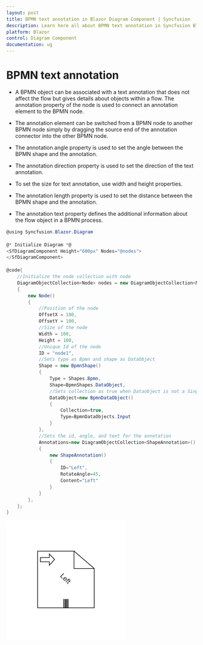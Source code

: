 ```yaml
---
layout: post
title: BPMN text annotation in Blazor Diagram Component | Syncfusion
description: Learn here all about BPMN text annotation in Syncfusion Blazor Diagram component and more.
platform: Blazor
control: Diagram Component
documentation: ug
---
```


# BPMN text annotation

* A BPMN object can be associated with a text annotation that does not affect the flow but gives details about objects within a flow. The annotation property of the node is used to connect an annotation element to the BPMN node.

* The annotation element can be switched from a BPMN node to another BPMN node simply by dragging the source end of the annotation connector into the other BPMN node.

* The annotation angle property is used to set the angle between the BPMN shape and the annotation.

* The annotation direction property is used to set the direction of the text annotation.

* To set the size for text annotation, use width and height properties.

* The annotation length property is used to set the distance between the BPMN shape and the annotation.

* The annotation text property defines the additional information about the flow object in a BPMN process.

```csharp
@using Syncfusion.Blazor.Diagram

@* Initialize Diagram *@
<SfDiagramComponent Height="600px" Nodes="@nodes">
</SfDiagramComponent>

@code{
    //Initialize the node collection with node
    DiagramObjectCollection<Node> nodes = new DiagramObjectCollection<Node>()
    {
        new Node()
        {
            //Position of the node
            OffsetX = 100,
            OffsetY = 100,
            //Size of the node
            Width = 100,
            Height = 100,
            //Unique Id of the node
            ID = "node1",
            //Sets type as Bpmn and shape as DataObject
            Shape = new BpmnShape()
            {
                Type = Shapes.Bpmn,
                Shape=BpmnShapes.DataObject,
                //Sets collection as true when Dataobject is not a Single instance
                DataObject=new BpmnDataObject()
                {
                    Collection=true,
                    Type=BpmnDataObjects.Input
                }
            },
            //Sets the id, angle, and text for the annotation
            Annotations=new DiagramObjectCollection<ShapeAnnotation>()
            {
                new ShapeAnnotation()
                {
                    ID="Left",
                    RotateAngle=45,
                    Content="Left"
                }
            }
        },
    };
}
```

![BPMN Text Annotation](../images/bpmn-text-annotation.png)
